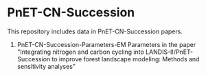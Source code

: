 # PnET-CN-Succession
This repository includes data in PnET-CN-Succession papers.
1. PnET-CN-Succession-Parameters-EM
   Parameters in the paper "Integrating nitrogen and carbon cycling into LANDIS-II/PnET-Succession to improve forest landscape modeling: Methods and sensitivity analyses"
